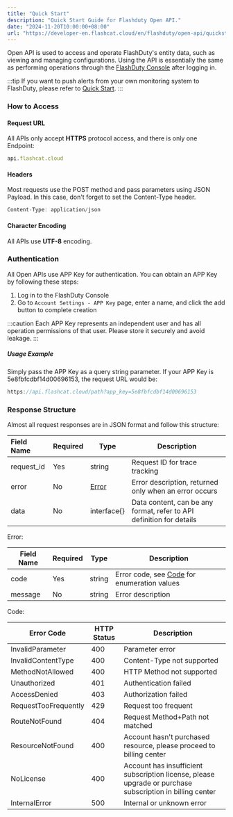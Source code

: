 ```yaml
---
title: "Quick Start"
description: "Quick Start Guide for Flashduty Open API."
date: "2024-11-20T10:00:00+08:00"
url: "https://developer-en.flashcat.cloud/en/flashduty/open-api/quickstart"
---
```


Open API is used to access and operate FlashDuty's entity data, such as viewing and managing configurations. Using the API is essentially the same as performing operations through the [FlashDuty Console](https://console.flashcat.cloud) after logging in.

:::tip
If you want to push alerts from your own monitoring system to FlashDuty, please refer to [Quick Start](https://developer-en.flashcat.cloud/en/flashduty/event-api/alert-event).
:::

### How to Access

#### Request URL
All APIs only accept **HTTPS** protocol access, and there is only one Endpoint:

```js
api.flashcat.cloud
```

#### Headers
Most requests use the POST method and pass parameters using JSON Payload. In this case, don't forget to set the Content-Type header.

```js
Content-Type: application/json
```

#### Character Encoding

All APIs use **UTF-8** encoding.

### Authentication

All Open APIs use APP Key for authentication. You can obtain an APP Key by following these steps:
1. Log in to the FlashDuty Console
2. Go to `Account Settings - APP Key` page, enter a name, and click the add button to complete creation

:::caution
Each APP Key represents an independent user and has all operation permissions of that user. Please store it securely and avoid leakage.
:::

##### Usage Example

Simply pass the APP Key as a query string parameter. If your APP Key is 5e8fbfcdbf14d00696153, the request URL would be:

```js
https://api.flashcat.cloud/path?app_key=5e8fbfcdbf14d00696153
```

### Response Structure

Almost all request responses are in JSON format and follow this structure:
    
Field Name|Required|Type|Description
:----------|---|---|---
request_id|Yes|string|Request ID for trace tracking
error     |No|[Error](#Error)|Error description, returned only when an error occurs
data      |No|interface{}|Data content, can be any format, refer to API definition for details

<span id="Error"></span>
Error:

| Field Name | Required | Type   | Description     |
| -------- | ---- | ------ | -------- |
| code     | Yes   | string | Error code, see [Code](#Code) for enumeration values   |
| message  | No   | string | Error description |

<span id="Code"></span>
Code:

| Error Code          | HTTP Status | Description        |
| -------------------- | ----------- | ------------------ |
| InvalidParameter     | 400         | Parameter error    |
| InvalidContentType   | 400         | Content-Type not supported |
| MethodNotAllowed     | 400         | HTTP Method not supported |
| Unauthorized         | 401         | Authentication failed |
| AccessDenied         | 403         | Authorization failed |
| RequestTooFrequently | 429         | Request too frequent |
| RouteNotFound        | 404         | Request Method+Path not matched |
| ResourceNotFound     | 400         | Account hasn't purchased resource, please proceed to billing center |
| NoLicense            | 400         | Account has insufficient subscription license, please upgrade or purchase subscription in billing center |
| InternalError        | 500         | Internal or unknown error |

